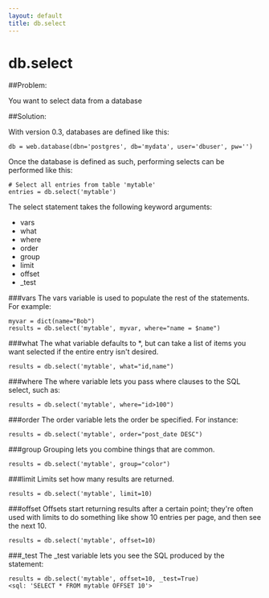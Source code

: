 ```yaml
---
layout: default
title: db.select
---
```


# db.select

##Problem:

You want to select data from a database

##Solution: 

With version 0.3, databases are defined like this:

    db = web.database(dbn='postgres', db='mydata', user='dbuser', pw='')

Once the database is defined as such, performing selects can be performed like this:
    
    # Select all entries from table 'mytable'
    entries = db.select('mytable')

The select statement takes the following keyword arguments:

* vars
* what
* where
* order
* group
* limit
* offset
* _test

###vars
The vars variable is used to populate the rest of the statements.  For example:

    myvar = dict(name="Bob")
    results = db.select('mytable', myvar, where="name = $name")

###what
The what variable defaults to *, but can take a list of items you want selected if the entire entry isn't desired.

    results = db.select('mytable', what="id,name")

###where
The where variable lets you pass where clauses to the SQL select, such as:

    results = db.select('mytable', where="id>100")

###order
The order variable lets the order be specified.  For instance:

    results = db.select('mytable', order="post_date DESC")

###group
Grouping lets you combine things that are common.

    results = db.select('mytable', group="color")    

###limit
Limits set how many results are returned. 
 
    results = db.select('mytable', limit=10) 

###offset
Offsets start returning results after a certain point; they're often used with limits to do something like show 10 entries per page, and then see the next 10.   

    results = db.select('mytable', offset=10) 

###_test
The _test variable lets you see the SQL produced by the statement:

    results = db.select('mytable', offset=10, _test=True) 
    <sql: 'SELECT * FROM mytable OFFSET 10'>